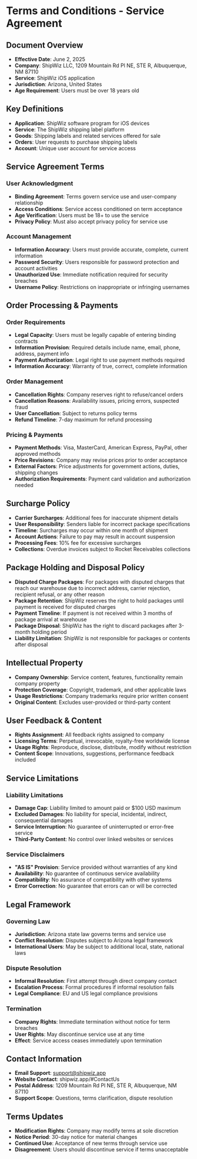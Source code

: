 # Terms and Conditions - Service Agreement

## Document Overview
- **Effective Date**: June 2, 2025
- **Company**: ShipWiz LLC, 1209 Mountain Rd Pl NE, STE R, Albuquerque, NM 87110
- **Service**: ShipWiz iOS application
- **Jurisdiction**: Arizona, United States
- **Age Requirement**: Users must be over 18 years old

## Key Definitions
- **Application**: ShipWiz software program for iOS devices
- **Service**: The ShipWiz shipping label platform
- **Goods**: Shipping labels and related services offered for sale
- **Orders**: User requests to purchase shipping labels
- **Account**: Unique user account for service access

## Service Agreement Terms

### User Acknowledgment
- **Binding Agreement**: Terms govern service use and user-company relationship
- **Access Conditions**: Service access conditioned on term acceptance
- **Age Verification**: Users must be 18+ to use the service
- **Privacy Policy**: Must also accept privacy policy for service use

### Account Management
- **Information Accuracy**: Users must provide accurate, complete, current information
- **Password Security**: Users responsible for password protection and account activities
- **Unauthorized Use**: Immediate notification required for security breaches
- **Username Policy**: Restrictions on inappropriate or infringing usernames

## Order Processing & Payments

### Order Requirements
- **Legal Capacity**: Users must be legally capable of entering binding contracts
- **Information Provision**: Required details include name, email, phone, address, payment info
- **Payment Authorization**: Legal right to use payment methods required
- **Information Accuracy**: Warranty of true, correct, complete information

### Order Management
- **Cancellation Rights**: Company reserves right to refuse/cancel orders
- **Cancellation Reasons**: Availability issues, pricing errors, suspected fraud
- **User Cancellation**: Subject to returns policy terms
- **Refund Timeline**: 7-day maximum for refund processing

### Pricing & Payments
- **Payment Methods**: Visa, MasterCard, American Express, PayPal, other approved methods
- **Price Revisions**: Company may revise prices prior to order acceptance
- **External Factors**: Price adjustments for government actions, duties, shipping changes
- **Authorization Requirements**: Payment card validation and authorization needed

## Surcharge Policy
- **Carrier Surcharges**: Additional fees for inaccurate shipment details
- **User Responsibility**: Senders liable for incorrect package specifications
- **Timeline**: Surcharges may occur within one month of shipment
- **Account Actions**: Failure to pay may result in account suspension
- **Processing Fees**: 10% fee for excessive surcharges
- **Collections**: Overdue invoices subject to Rocket Receivables collections

## Package Holding and Disposal Policy
- **Disputed Charge Packages**: For packages with disputed charges that reach our warehouse due to incorrect address, carrier rejection, recipient refusal, or any other reason
- **Package Retention**: ShipWiz reserves the right to hold packages until payment is received for disputed charges
- **Payment Timeline**: If payment is not received within 3 months of package arrival at warehouse
- **Package Disposal**: ShipWiz has the right to discard packages after 3-month holding period
- **Liability Limitation**: ShipWiz is not responsible for packages or contents after disposal

## Intellectual Property
- **Company Ownership**: Service content, features, functionality remain company property
- **Protection Coverage**: Copyright, trademark, and other applicable laws
- **Usage Restrictions**: Company trademarks require prior written consent
- **Original Content**: Excludes user-provided or third-party content

## User Feedback & Content
- **Rights Assignment**: All feedback rights assigned to company
- **Licensing Terms**: Perpetual, irrevocable, royalty-free worldwide license
- **Usage Rights**: Reproduce, disclose, distribute, modify without restriction
- **Content Scope**: Innovations, suggestions, performance feedback included

## Service Limitations

### Liability Limitations
- **Damage Cap**: Liability limited to amount paid or $100 USD maximum
- **Excluded Damages**: No liability for special, incidental, indirect, consequential damages
- **Service Interruption**: No guarantee of uninterrupted or error-free service
- **Third-Party Content**: No control over linked websites or services

### Service Disclaimers
- **"AS IS" Provision**: Service provided without warranties of any kind
- **Availability**: No guarantee of continuous service availability
- **Compatibility**: No assurance of compatibility with other systems
- **Error Correction**: No guarantee that errors can or will be corrected

## Legal Framework

### Governing Law
- **Jurisdiction**: Arizona state law governs terms and service use
- **Conflict Resolution**: Disputes subject to Arizona legal framework
- **International Users**: May be subject to additional local, state, national laws

### Dispute Resolution
- **Informal Resolution**: First attempt through direct company contact
- **Escalation Process**: Formal procedures if informal resolution fails
- **Legal Compliance**: EU and US legal compliance provisions

### Termination
- **Company Rights**: Immediate termination without notice for term breaches
- **User Rights**: May discontinue service use at any time
- **Effect**: Service access ceases immediately upon termination

## Contact Information
- **Email Support**: support@shipwiz.app
- **Website Contact**: shipwiz.app/#ContactUs
- **Postal Address**: 1209 Mountain Rd Pl NE, STE R, Albuquerque, NM 87110
- **Support Scope**: Questions, terms clarification, dispute resolution

## Terms Updates
- **Modification Rights**: Company may modify terms at sole discretion
- **Notice Period**: 30-day notice for material changes
- **Continued Use**: Acceptance of new terms through service use
- **Disagreement**: Users should discontinue service if terms unacceptable